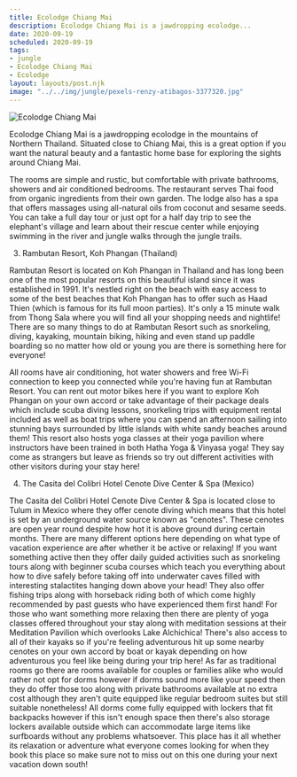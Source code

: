 ```yaml
---
title: Ecolodge Chiang Mai
description: Ecolodge Chiang Mai is a jawdropping ecolodge...
date: 2020-09-19
scheduled: 2020-09-19
tags:
- jungle
- Ecolodge Chiang Mai
- Ecolodge
layout: layouts/post.njk
image: "../../img/jungle/pexels-renzy-atibagos-3377320.jpg"
---
```


![Ecolodge Chiang Mai](../../img/jungle/pexels-renzy-atibagos-3377320.jpg)

Ecolodge Chiang Mai is a jawdropping ecolodge in the mountains of Northern Thailand. Situated close to Chiang Mai, this is a great option if you want the natural beauty and a fantastic home base for exploring the sights around Chiang Mai.

The rooms are simple and rustic, but comfortable with private bathrooms, showers and air conditioned bedrooms. The restaurant serves Thai food from organic ingredients from their own garden. The lodge also has a spa that offers massages using all-natural oils from coconut and sesame seeds. You can take a full day tour or just opt for a half day trip to see the elephant's village and learn about their rescue center while enjoying swimming in the river and jungle walks through the jungle trails.

3) Rambutan Resort, Koh Phangan (Thailand)

Rambutan Resort is located on Koh Phangan in Thailand and has long been one of the most popular resorts on this beautiful island since it was established in 1991. It's nestled right on the beach with easy access to some of the best beaches that Koh Phangan has to offer such as Haad Thien (which is famous for its full moon parties). It's only a 15 minute walk from Thong Sala where you will find all your shopping needs and nightlife! There are so many things to do at Rambutan Resort such as snorkeling, diving, kayaking, mountain biking, hiking and even stand up paddle boarding so no matter how old or young you are there is something here for everyone!

All rooms have air conditioning, hot water showers and free Wi-Fi connection to keep you connected while you're having fun at Rambutan Resort. You can rent out motor bikes here if you want to explore Koh Phangan on your own accord or take advantage of their package deals which include scuba diving lessons, snorkeling trips with equipment rental included as well as boat trips where you can spend an afternoon sailing into stunning bays surrounded by little islands with white sandy beaches around them! This resort also hosts yoga classes at their yoga pavilion where instructors have been trained in both Hatha Yoga & Vinyasa yoga! They say come as strangers but leave as friends so try out different activities with other visitors during your stay here!

4) The Casita del Colibri Hotel Cenote Dive Center & Spa (Mexico)

The Casita del Colibri Hotel Cenote Dive Center & Spa is located close to Tulum in Mexico where they offer cenote diving which means that this hotel is set by an underground water source known as "cenotes". These cenotes are open year round despite how hot it is above ground during certain months. There are many different options here depending on what type of vacation experience are after whether it be active or relaxing! If you want something active then they offer daily guided activities such as snorkeling tours along with beginner scuba courses which teach you everything about how to dive safely before taking off into underwater caves filled with interesting stalactites hanging down above your head! They also offer fishing trips along with horseback riding both of which come highly recommended by past guests who have experienced them first hand! For those who want something more relaxing then there are plenty of yoga classes offered throughout your stay along with meditation sessions at their Meditation Pavilion which overlooks Lake Alchichica! There's also access to all of their kayaks so if you're feeling adventurous hit up some nearby cenotes on your own accord by boat or kayak depending on how adventurous you feel like being during your trip here! As far as traditional rooms go there are rooms available for couples or families alike who would rather not opt for dorms however if dorms sound more like your speed then they do offer those too along with private bathrooms available at no extra cost although they aren't quite equipped like regular bedroom suites but still suitable nonetheless! All dorms come fully equipped with lockers that fit backpacks however if this isn't enough space then there's also storage lockers available outside which can accommodate large items like surfboards without any problems whatsoever. This place has it all whether its relaxation or adventure what everyone comes looking for when they book this place so make sure not to miss out on this one during your next vacation down south!









